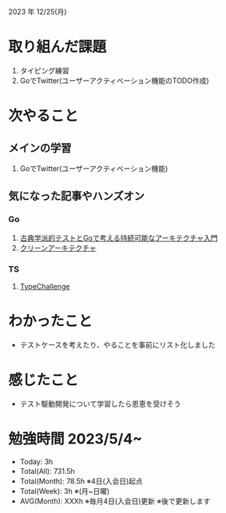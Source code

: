 2023 年 12/25(月)

# 取り組んだ課題
1. タイピング練習
3. GoでTwitter(ユーザーアクティベーション機能のTODO作成)
 
# 次やること

## メインの学習

1. GoでTwitter(ユーザーアクティベーション機能)

## 気になった記事やハンズオン

### Go
1. [古典学派的テストとGoで考える持続可能なアーキテクチャ入門](https://zenn.dev/jy8752/books/73769005e6afa9/viewer/chapter1)
2. [クリーンアーキテクチャ](https://nuits.jp/entry/easiest-clean-architecture-2019-09)

### TS
1. [TypeChallenge](https://github.com/type-challenges/type-challenges/tree/main/questions/00004-easy-pick)

# わかったこと

* テストケースを考えたり、やることを事前にリスト化しました

# 感じたこと

* テスト駆動開発について学習したら恩恵を受けそう

# 勉強時間 2023/5/4~

* Today: 3h
* Total(All): 731.5h　
* Total(Month): 78.5h ※4日(入会日)起点
* Total(Week): 3h ※(月~日曜)
* AVG(Month): XXXh ※毎月4日(入会日)更新 ※後で更新します

